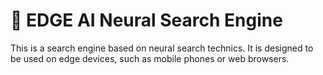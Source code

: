 🔎 EDGE AI Neural Search Engine  
===============================

This is a search engine based on neural search technics.
It is designed to be used on edge devices, such as mobile phones or web browsers.

